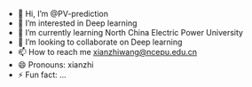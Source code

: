 - 👋 Hi, I’m @PV-prediction
- 👀 I’m interested in Deep learning
- 🌱 I’m currently learning North China Electric Power University
- 💞️ I’m looking to collaborate on Deep learning
- 📫 How to reach me xianzhiwang@ncepu.edu.cn
- 😄 Pronouns: xianzhi
- ⚡ Fun fact: ...

<!---
PV-prediction/PV-prediction is a ✨ special ✨ repository because its `README.md` (this file) appears on your GitHub profile.
You can click the Preview link to take a look at your changes.
--->
